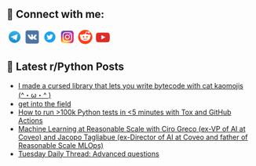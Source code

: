 ## 🔎 Connect with me:
[<img src="https://github.com/bullbesh/bullbesh/blob/main/images/Telegram.png" width="32" height="32" />](https://t.me/bullbesh)
[<img src="https://github.com/bullbesh/bullbesh/blob/main/images/VK.png" width="32" height="32" />](https://vk.com/bullbesh)
[<img src="https://github.com/bullbesh/bullbesh/blob/main/images/Twitter.png" width="32" height="32" />](https://twitter.com/bullbesh1)
[<img src="https://github.com/bullbesh/bullbesh/blob/main/images/Instagram.png" width="32" height="32" />](https://www.instagram.com/bullbesh)
[<img src="https://github.com/bullbesh/bullbesh/blob/main/images/Reddit.png" width="32" height="32" />](https://www.reddit.com/user/bullbesh)
[<img src="https://github.com/bullbesh/bullbesh/blob/main/images/YouTube.png" width="32" height="32" />](https://www.youtube.com/channel/UCtfjRs6uzgq5mfm8S06WTcg)

## 📕 Latest r/Python Posts
<!-- BLOG-POST-LIST:START -->
- [I made a cursed library that lets you write bytecode with cat kaomojis &lpar;^・ω・^ &rpar;](https://www.reddit.com/r/Python/comments/z1gf6k/i_made_a_cursed_library_that_lets_you_write/)
- [get into the field](https://www.reddit.com/r/Python/comments/z1g3ej/get_into_the_field/)
- [How to run &gt;100k Python tests in &lt;5 minutes with Tox and GitHub Actions](https://www.reddit.com/r/Python/comments/z1evcd/how_to_run_100k_python_tests_in_5_minutes_with/)
- [Machine Learning at Reasonable Scale with Ciro Greco &lpar;ex-VP of AI at Coveo&rpar; and Jacopo Tagliabue &lpar;ex-Director of AI at Coveo and father of Reasonable Scale MLOps&rpar;](https://www.reddit.com/r/Python/comments/z1ep8s/machine_learning_at_reasonable_scale_with_ciro/)
- [Tuesday Daily Thread: Advanced questions](https://www.reddit.com/r/Python/comments/z1emof/tuesday_daily_thread_advanced_questions/)
<!-- BLOG-POST-LIST:END -->
